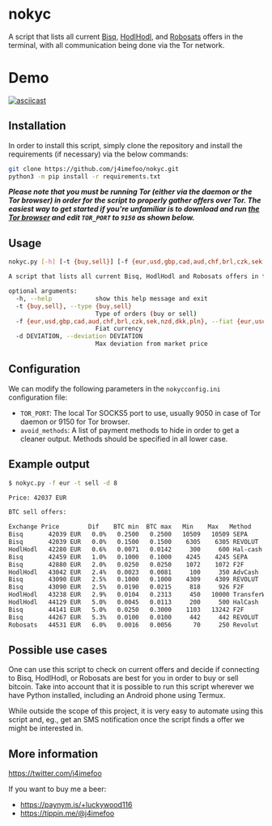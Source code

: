 # nokyc

A script that lists all current [Bisq](https://bisq.network), [HodlHodl](https://hodlhodl.com), and [Robosats](https://unsafe.robosats.com) offers in the terminal, with all communication being done via the Tor network.

# Demo

[![asciicast](https://asciinema.org/a/Q8ug2q5x45iYRqGaHF4d7GMc5.svg)](https://asciinema.org/a/Q8ug2q5x45iYRqGaHF4d7GMc5?speed=2&autoplay=1)

## Installation

In order to install this script, simply clone the repository and install the requirements (if necessary) via the below commands:

```bash
git clone https://github.com/j4imefoo/nokyc.git
python3 -m pip install -r requirements.txt
```

***Please note that you must be running Tor (either via the daemon or the Tor browser) in order for the script to properly gather offers over Tor. The easiest way to get started if you're unfamiliar is to download and run [the Tor browser](https://www.torproject.org/download/) and edit `TOR_PORT` to `9150` as shown below.***

## Usage

```bash
nokyc.py [-h] [-t {buy,sell}] [-f {eur,usd,gbp,cad,aud,chf,brl,czk,sek,nzd,dkk,pln}] [-d DEVIATION]

A script that lists all current Bisq, HodlHodl and Robosats offers in the terminal

optional arguments:
  -h, --help            show this help message and exit
  -t {buy,sell}, --type {buy,sell}
                        Type of orders (buy or sell)
  -f {eur,usd,gbp,cad,aud,chf,brl,czk,sek,nzd,dkk,pln}, --fiat {eur,usd,gbp,cad,aud,chf,brl,czk,sek,nzd,dkk,pln}
                        Fiat currency
  -d DEVIATION, --deviation DEVIATION
                        Max deviation from market price
```

## Configuration

We can modify the following parameters in the `nokycconfig.ini` configuration file:

- `TOR_PORT`: The local Tor SOCKS5 port to use, usually 9050 in case of Tor daemon or 9150 for Tor browser.
- `avoid_methods`: A list of payment methods to hide in order to get a cleaner output. Methods should be specified in all lower case.

## Example output

```bash
$ nokyc.py -f eur -t sell -d 8

Price: 42037 EUR

BTC sell offers:

Exchange Price        Dif    BTC min  BTC max   Min    Max   Method
Bisq       42039 EUR   0.0%   0.2500   0.2500   10509   10509 SEPA
Bisq       42039 EUR   0.0%   0.1500   0.1500    6305    6305 REVOLUT
HodlHodl   42280 EUR   0.6%   0.0071   0.0142     300     600 Hal-cash
Bisq       42459 EUR   1.0%   0.1000   0.1000    4245    4245 SEPA
Bisq       42880 EUR   2.0%   0.0250   0.0250    1072    1072 F2F
HodlHodl   43042 EUR   2.4%   0.0023   0.0081     100     350 AdvCash
Bisq       43090 EUR   2.5%   0.1000   0.1000    4309    4309 REVOLUT
Bisq       43090 EUR   2.5%   0.0190   0.0215     818     926 F2F
HodlHodl   43238 EUR   2.9%   0.0104   0.2313     450   10000 TransferWise
HodlHodl   44129 EUR   5.0%   0.0045   0.0113     200     500 HalCash
Bisq       44141 EUR   5.0%   0.0250   0.3000    1103   13242 F2F
Bisq       44267 EUR   5.3%   0.0100   0.0100     442     442 REVOLUT
Robosats   44531 EUR   6.0%   0.0016   0.0056      70     250 Revolut
```

## Possible use cases

One can use this script to check on current offers and decide if connecting to Bisq, HodlHodl, or Robosats are best for you in order to buy or sell bitcoin. Take into account that it is possible to run this script wherever we have Python installed, including an Android phone using Termux.

While outside the scope of this project, it is very easy to automate using this script and, eg., get an SMS notification once the script finds a offer we might be interested in.

## More information

https://twitter.com/j4imefoo

If you want to buy me a beer:

- https://paynym.is/+luckywood116
- https://tippin.me/@j4imefoo
